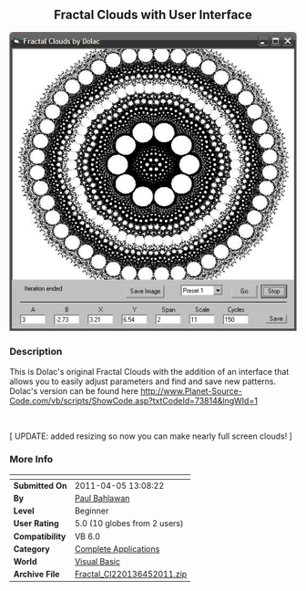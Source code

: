 ﻿<div align="center">

## Fractal Clouds with User Interface

<img src="PIC20114415339591.JPG">
</div>

### Description

This is Dolac's original Fractal Clouds with the addition of an interface that allows you to easily adjust parameters and find and save new patterns. Dolac's version can be found here http://www.Planet-Source-Code.com/vb/scripts/ShowCode.asp?txtCodeId=73814&lngWId=1

<br>

[ UPDATE: added resizing so now you can make nearly full screen clouds! ]
 
### More Info
 


<span>             |<span>
---                |---
**Submitted On**   |2011-04-05 13:08:22
**By**             |[Paul Bahlawan](https://github.com/Planet-Source-Code/PSCIndex/blob/master/ByAuthor/paul-bahlawan.md)
**Level**          |Beginner
**User Rating**    |5.0 (10 globes from 2 users)
**Compatibility**  |VB 6\.0
**Category**       |[Complete Applications](https://github.com/Planet-Source-Code/PSCIndex/blob/master/ByCategory/complete-applications__1-27.md)
**World**          |[Visual Basic](https://github.com/Planet-Source-Code/PSCIndex/blob/master/ByWorld/visual-basic.md)
**Archive File**   |[Fractal\_Cl220136452011\.zip](https://github.com/Planet-Source-Code/paul-bahlawan-fractal-clouds-with-user-interface__1-73846/archive/master.zip)









